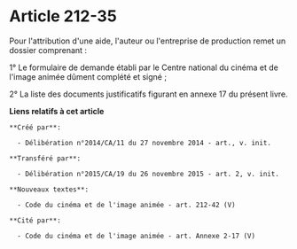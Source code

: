 # Article 212-35

Pour l'attribution d'une aide, l'auteur ou l'entreprise de production remet un dossier comprenant : 

1° Le formulaire de demande établi par le Centre national du cinéma et de l'image animée dûment complété et signé ; 

2° La liste des documents justificatifs figurant en annexe 17 du présent livre.

**Liens relatifs à cet article**

	**Créé par**:

	  - Délibération n°2014/CA/11 du 27 novembre 2014 - art., v. init.

	**Transféré par**:

	  - Délibération n°2015/CA/19 du 26 novembre 2015 - art. 2, v. init.

	**Nouveaux textes**:

	  - Code du cinéma et de l'image animée - art. 212-42 (V)

	**Cité par**:

	  - Code du cinéma et de l'image animée - art. Annexe 2-17 (V)
